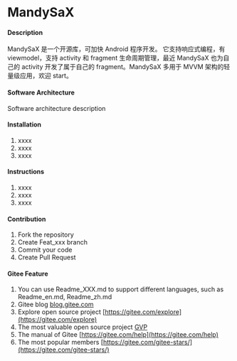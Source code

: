 # MandySaX

#### Description

MandySaX 是一个开源库，可加快 Android 程序开发。 它支持响应式编程，有 viewmodel，支持 activity 和 fragment 生命周期管理，最近 MandySaX
也为自己的 activity 开发了属于自己的 fragment。MandySaX 多用于 MVVM 架构的轻量级应用，欢迎 start。

#### Software Architecture

Software architecture description

#### Installation

1. xxxx
2. xxxx
3. xxxx

#### Instructions

1. xxxx
2. xxxx
3. xxxx

#### Contribution

1. Fork the repository
2. Create Feat_xxx branch
3. Commit your code
4. Create Pull Request

#### Gitee Feature

1. You can use Readme\_XXX.md to support different languages, such as Readme\_en.md, Readme\_zh.md
2. Gitee blog [blog.gitee.com](https://blog.gitee.com)
3. Explore open source project [https://gitee.com/explore](https://gitee.com/explore)
4. The most valuable open source project [GVP](https://gitee.com/gvp)
5. The manual of Gitee [https://gitee.com/help](https://gitee.com/help)
6. The most popular members  [https://gitee.com/gitee-stars/](https://gitee.com/gitee-stars/)
